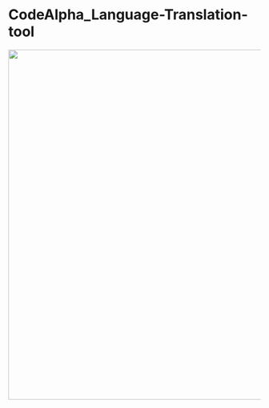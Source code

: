 # CodeAlpha_Language-Translation-tool

<p align="center">
    <img src="https://github.com/dvskabangira/CodeAlpha_Chatbot-for-FAQs/blob/main/Screenshot from 2025-10-03 21-22-47.png", width="700">
